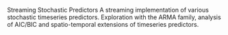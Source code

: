 Streaming Stochastic Predictors
A streaming implementation of various stochastic timeseries predictors. Exploration with the ARMA family, analysis of AIC/BIC and spatio-temporal extensions of timeseries predictors.
